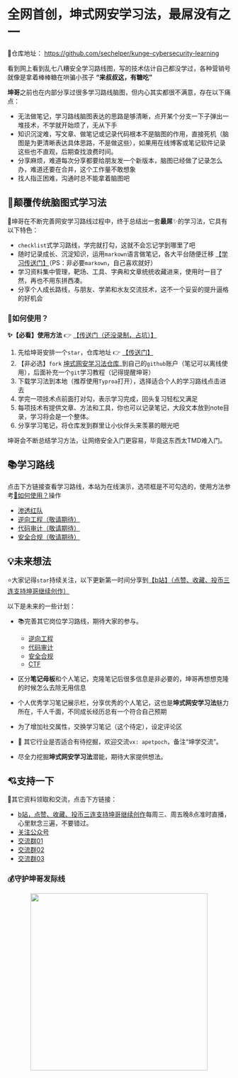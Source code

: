 # 全网首创，坤式网安学习法，最屌没有之一 

🍓仓库地址： https://github.com/sechelper/kunge-cybersecurity-learning

看到网上看到乱七八糟安全学习路线图，写的技术估计自己都没学过，各种营销号就像是拿着棒棒糖在哄骗小孩子 **“来叔叔这，有糖吃”** 

**坤哥**之前也在内部分享过很多学习路线脑图，但内心其实都很不满意，存在以下痛点：

- 无法做笔记，学习路线脑图表达的思路是够清晰，点开某个分支一下子弹出一堆技术，不学就开始烦了，无从下手
- 知识沉淀难，写文章、做笔记或记录代码根本不是脑图的作用，直接死机（脑图是为更清晰表达具体思路，不是做这些），如果用在线博客或笔记软件记录这些也不直观，后期查找浪费时间。
- 分享麻烦，难道每次分享都要给朋友发一个新版本，脑图已经做了记录怎么办，难道还要在合并，这个工作量不敢想象
- 找人指正困难，沟通时总不能拿着脑图吧

## 👊颠覆传统脑图式学习法

💝坤哥在不断完善网安学习路线过程中，终于总结出一套**最屌**✨的学习法，它具有以下特色：

- `checklist`式学习路线，学完就打勾，这就不会忘记学到哪里了吧
- 随时记录成长、沉淀知识，运用`markown`语言做笔记，各大平台随便迁移 [【学习传送门】](https://www.runoob.com/markdown/md-tutorial.html)（PS：非必要`markown`，自己喜欢就好）
- 学习资料集中管理，靶场、工具、字典和文章统统收藏进来，使用时一目了然，再也不用东拼西凑。
- 分享个人成长路线，与朋友、学弟和水友交流技术，这不一个妥妥的提升逼格的好机会

### 🤔如何使用？

**✨【必看】使用方法**   👉  [【传送门（还没录制，占坑）】](https://space.bilibili.com/1233892570)

1. 先给坤哥安排一个`star`，仓库地址 👉 [【传送门】](https://github.com/sechelper/kunge-cybersecurity-learning)
2. 【非必选】`fork` [坤式网安学习法仓库](https://github.com/sechelper/kunge-cybersecurity-learning)_到自己的`github`账户（笔记可以离线使用），后面补充一个`git`学习教程（记得提醒坤哥）
3. 下载学习法到本地（推荐使用`Typroa`打开），选择适合个人的学习路线点击进去
4. 学完一项技术点前面打对勾，表示学习完成，回头复习轻松又满足
5. 每项技术有提供文章、方法和工具，你也可以记录笔记，大段文本放到note目录，学习将会是一个整体。
6. 分享学习笔记，将仓库发到群里让小伙伴头来羡慕的眼光吧

坤哥会不断总结学习方法，让网络安全入门更容易，毕竟这东西太TMD难入门。

## 📚学习路线

点击下方链接查看学习路线，本站为在线演示，选项框是不可勾选的，使用方法参考<a href="#/README?id=%f0%9f%a4%94%e5%a6%82%e4%bd%95%e4%bd%bf%e7%94%a8%ef%bc%9f" data-id="🤔如何使用？" class="anchor"><span>🤔如何使用？</span></a>操作

- [渗透红队](red-team.md)
- [逆向工程（敬请期待）](reverse.md)
- [代码审计（敬请期待）](codereview.md)
- [安全合规（敬请期待）]()

## 💡未来想法

⭐大家记得`star`持续关注，以下更新第一时间分享到[【b站】（点赞、收藏、投币三连支持坤哥继续创作）](https://space.bilibili.com/1233892570)

以下是未来的一些计划：

- 📚完善其它岗位学习路线，期待大家的参与。
  - [逆向工程]()
  - [代码审计](codereview.md)
  - [安全合规]()
  - [CTF]()
- 区分**笔记母板**和个人笔记，克隆笔记后很多信息是非必要的，坤哥再想想克隆的时候怎么去除无用信息
- 个人优秀学习笔记展示栏，分享优秀的个人笔记，这也是**坤式网安学习法**魅力所在，千人千面，不同成长经历总有一个符合自己预期
- 为了增加社交属性，交换学习笔记（这个待定），设定评论区

- 👀 其它行业是否适合有待挖掘，欢迎交流`vx: apetpoch`，备注“坤学交流”。
- 尽全力挖掘**坤式网安学习法**潜能，期待大家提供想法。

## 💘支持一下

📓其它资料领取和交流，点击下方链接：

- [b站，点赞、收藏、投币三连支持坤哥继续创作](https://space.bilibili.com/1233892570)每周三、周五晚8点准时直播，心里默念三遍，不要错过。
- [关注公众号](https://paper.static.secself.com/img/qrcode/mp_qrcode2.png)
- [交流群01](https://paper.static.secself.com/img/qrcode/qrcode-group-01.png)
- [交流群02](https://paper.static.secself.com/img/qrcode/qrcode-group-01.png)
- [交流群03](https://paper.static.secself.com/img/qrcode/qrcode-group-01.png)

### 💰守护坤哥发际线

<center> <img style="height 400px; width: 400px;" src="https://paper.static.secself.com/img/qrcode/appreciatio-%20code2.jpg"></center>